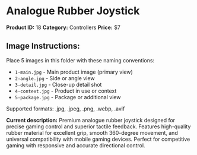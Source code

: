 # Analogue Rubber Joystick

**Product ID:** 18
**Category:** Controllers
**Price:** $7

## Image Instructions:
Place 5 images in this folder with these naming conventions:
- `1-main.jpg` - Main product image (primary view)
- `2-angle.jpg` - Side or angle view
- `3-detail.jpg` - Close-up detail shot
- `4-context.jpg` - Product in use or context
- `5-package.jpg` - Package or additional view

Supported formats: .jpg, .jpeg, .png, .webp, .avif

**Current description:**
Premium analogue rubber joystick designed for precise gaming control
          and superior tactile feedback. Features high-quality rubber material
          for excellent grip, smooth 360-degree movement, and universal
          compatibility with mobile gaming devices. Perfect for competitive
          gaming with responsive and accurate directional control.
